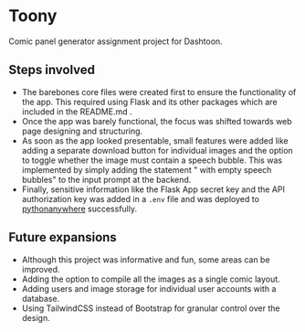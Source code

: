 # Toony
Comic panel generator assignment project for Dashtoon.

## Steps involved
 - The barebones core files were created first to ensure the functionality of the app. This required using Flask and its other packages which are included in the README.md . 
 - Once the app was barely functional, the focus was shifted towards web page designing and structuring.
 - As soon as the app looked presentable, small features were added like adding a separate download button for individual images and the option to toggle whether the image must contain a speech bubble. This was implemented by simply adding the statement " with empty speech bubbles" to the input prompt at the backend. 
 - Finally, sensitive information like the Flask App secret key and the API authorization key was added in a `.env` file and was deployed to [pythonanywhere](https://toony.pythonanywhere.com/) successfully.

## Future expansions
 - Although this project was informative and fun, some areas can be improved.
 - Adding the option to compile all the images as a single comic layout.
 - Adding users and image storage for individual user accounts with a database.
 - Using TailwindCSS instead of Bootstrap for granular control over the design.
